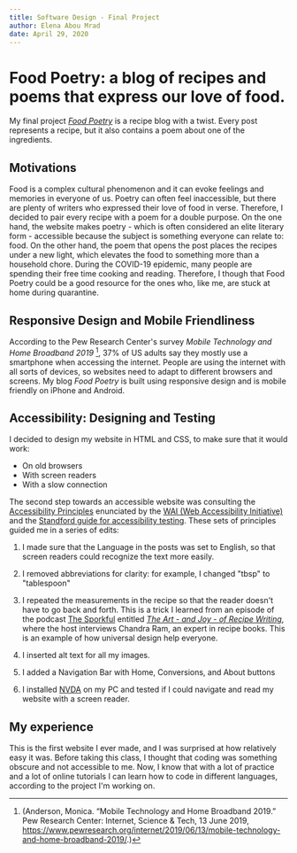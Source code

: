 ```yaml
---
title: Software Design - Final Project
author: Elena Abou Mrad
date: April 29, 2020
---
```


# Food Poetry: a blog of recipes and poems that express our love of food.

My final project [*Food Poetry*](https://eaboumrad.github.io/foodpoetry/) is a recipe blog with a twist. Every post represents a recipe, but it also contains a poem about one of the ingredients. 

## Motivations
Food is a complex cultural phenomenon and it can evoke feelings and memories in everyone of us. Poetry can often feel inaccessible, but there are plenty of writers who expressed their love of food in verse. Therefore, I decided to pair every recipe with a poem for a double purpose. On the one hand, the website makes poetry - which is often considered an elite literary form - accessible because the subject is something everyone can relate to: food. On the other hand, the poem that opens the post places the recipes under a new light, which elevates the food to something more than a household chore.
During the COVID-19 epidemic, many people are spending their free time cooking and reading. Therefore, I though that Food Poetry could be a good resource for the ones who, like me, are stuck at home during quarantine.

## Responsive Design and Mobile Friendliness

According to the Pew Research Center's survey *Mobile Technology and Home Broadband 2019* [^1], 37% of US adults say they mostly use a smartphone when accessing the internet. People are using the internet with all sorts of devices, so websites need to adapt to different browsers and screens.
My blog *Food Poetry* is built using responsive design and is mobile friendly on iPhone and Android.

## Accessibility: Designing and Testing

I decided to design my website in HTML and CSS, to make sure that it would work:

* On old browsers
* With screen readers
* With a slow connection

The second step towards an accessible website was consulting the [Accessibility Principles](https://www.w3.org/WAI/fundamentals/accessibility-principles/) enunciated by the [WAI (Web Accessibility Initiative)](https://www.w3.org/WAI/) and the [Standford guide for accessibility testing](https://soap.stanford.edu/tips/screen-reader-testing). These sets of principles guided me in a series of edits:

1. I made sure that the Language in the posts was set to English, so that screen readers could recognize the text more easily.

2. I removed abbreviations for clarity: for example, I changed "tbsp" to "tablespoon"

3. I repeated the measurements in the recipe so that the reader doesn't have to go back and forth. This is a trick I learned from an episode of the podcast [The Sporkful](http://www.sporkful.com/) entitled [*The Art - and Joy - of Recipe Writing*](http://www.sporkful.com/the-art-and-joy-of-recipe-writing/), where the host interviews Chandra Ram, an expert in recipe books. This is an example of how universal design help everyone.

4. I inserted alt text for all my images.

5. I added a Navigation Bar with Home, Conversions, and About buttons

6. I installed [NVDA](https://webaim.org/articles/nvda/) on my PC and tested if I could navigate and read my website with a screen reader.

## My experience

This is the first website I ever made, and I was surprised at how relatively easy it was. Before taking this class, I thought that coding was something obscure and not accessible to me. Now, I know that with a lot of practice and a lot of online tutorials I can learn how to code in different languages, according to the project I'm working on.




[^1]: (Anderson, Monica. “Mobile Technology and Home Broadband 2019.” Pew Research Center: Internet, Science & Tech, 13 June 2019, https://www.pewresearch.org/internet/2019/06/13/mobile-technology-and-home-broadband-2019/.)